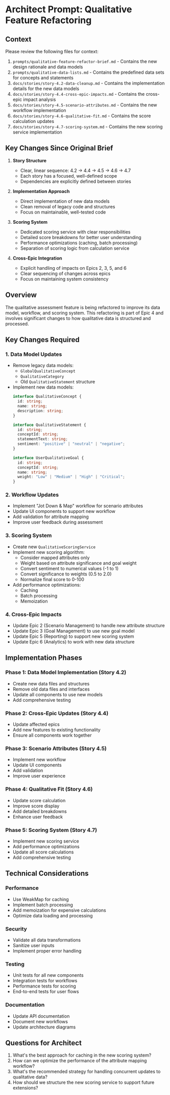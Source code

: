 # Architect Prompt: Qualitative Feature Refactoring

## Context
Please review the following files for context:
1. `prompts/qualitative-feature-refactor-brief.md` - Contains the new design rationale and data models
2. `prompts/qualitative-data-lists.md` - Contains the predefined data sets for concepts and statements
3. `docs/stories/story-4.2-data-cleanup.md` - Contains the implementation details for the new data models
4. `docs/stories/story-4.4-cross-epic-impacts.md` - Contains the cross-epic impact analysis
5. `docs/stories/story-4.5-scenario-attributes.md` - Contains the new workflow implementation
6. `docs/stories/story-4.6-qualitative-fit.md` - Contains the score calculation updates
7. `docs/stories/story-4.7-scoring-system.md` - Contains the new scoring service implementation

## Key Changes Since Original Brief
1. **Story Structure**
   - Clear, linear sequence: 4.2 → 4.4 → 4.5 → 4.6 → 4.7
   - Each story has a focused, well-defined scope
   - Dependencies are explicitly defined between stories

2. **Implementation Approach**
   - Direct implementation of new data models
   - Clean removal of legacy code and structures
   - Focus on maintainable, well-tested code

3. **Scoring System**
   - Dedicated scoring service with clear responsibilities
   - Detailed score breakdowns for better user understanding
   - Performance optimizations (caching, batch processing)
   - Separation of scoring logic from calculation service

4. **Cross-Epic Integration**
   - Explicit handling of impacts on Epics 2, 3, 5, and 6
   - Clear sequencing of changes across epics
   - Focus on maintaining system consistency

## Overview
The qualitative assessment feature is being refactored to improve its data model, workflow, and scoring system. This refactoring is part of Epic 4 and involves significant changes to how qualitative data is structured and processed.

## Key Changes Required

### 1. Data Model Updates
- Remove legacy data models:
  - `GlobalQualitativeConcept`
  - `QualitativeCategory`
  - Old `QualitativeStatement` structure
- Implement new data models:
  ```typescript
  interface QualitativeConcept {
    id: string;
    name: string;
    description: string;
  }

  interface QualitativeStatement {
    id: string;
    conceptId: string;
    statementText: string;
    sentiment: "positive" | "neutral" | "negative";
  }

  interface UserQualitativeGoal {
    id: string;
    conceptId: string;
    name: string;
    weight: "Low" | "Medium" | "High" | "Critical";
  }
  ```

### 2. Workflow Updates
- Implement "Jot Down & Map" workflow for scenario attributes
- Update UI components to support new workflow
- Add validation for attribute mapping
- Improve user feedback during assessment

### 3. Scoring System
- Create new `QualitativeScoringService`
- Implement new scoring algorithm:
  - Consider mapped attributes only
  - Weight based on attribute significance and goal weight
  - Convert sentiment to numerical values (-1 to 1)
  - Convert significance to weights (0.5 to 2.0)
  - Normalize final score to 0-100
- Add performance optimizations:
  - Caching
  - Batch processing
  - Memoization

### 4. Cross-Epic Impacts
- Update Epic 2 (Scenario Management) to handle new attribute structure
- Update Epic 3 (Goal Management) to use new goal model
- Update Epic 5 (Reporting) to support new scoring system
- Update Epic 6 (Analytics) to work with new data structure

## Implementation Phases

### Phase 1: Data Model Implementation (Story 4.2)
- Create new data files and structures
- Remove old data files and interfaces
- Update all components to use new models
- Add comprehensive testing

### Phase 2: Cross-Epic Updates (Story 4.4)
- Update affected epics
- Add new features to existing functionality
- Ensure all components work together

### Phase 3: Scenario Attributes (Story 4.5)
- Implement new workflow
- Update UI components
- Add validation
- Improve user experience

### Phase 4: Qualitative Fit (Story 4.6)
- Update score calculation
- Improve score display
- Add detailed breakdowns
- Enhance user feedback

### Phase 5: Scoring System (Story 4.7)
- Implement new scoring service
- Add performance optimizations
- Update all score calculations
- Add comprehensive testing

## Technical Considerations

### Performance
- Use WeakMap for caching
- Implement batch processing
- Add memoization for expensive calculations
- Optimize data loading and processing

### Security
- Validate all data transformations
- Sanitize user inputs
- Implement proper error handling

### Testing
- Unit tests for all new components
- Integration tests for workflows
- Performance tests for scoring
- End-to-end tests for user flows

### Documentation
- Update API documentation
- Document new workflows
- Update architecture diagrams

## Questions for Architect
1. What's the best approach for caching in the new scoring system?
2. How can we optimize the performance of the attribute mapping workflow?
3. What's the recommended strategy for handling concurrent updates to qualitative data?
4. How should we structure the new scoring service to support future extensions?
